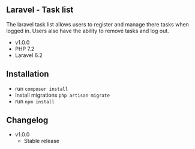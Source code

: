 
## Laravel - Task list

The laravel task list allows users to register and manage there tasks when logged in. Users also have the ability to remove tasks and log out. 

 - v1.0.0
 - PHP 7.2
 - Laravel 6.2

## Installation
 - run `composer install`
 - Install migrations `php artisan migrate `
 - run `npm install`

## Changelog

 - v1.0.0
	 - Stable release 
